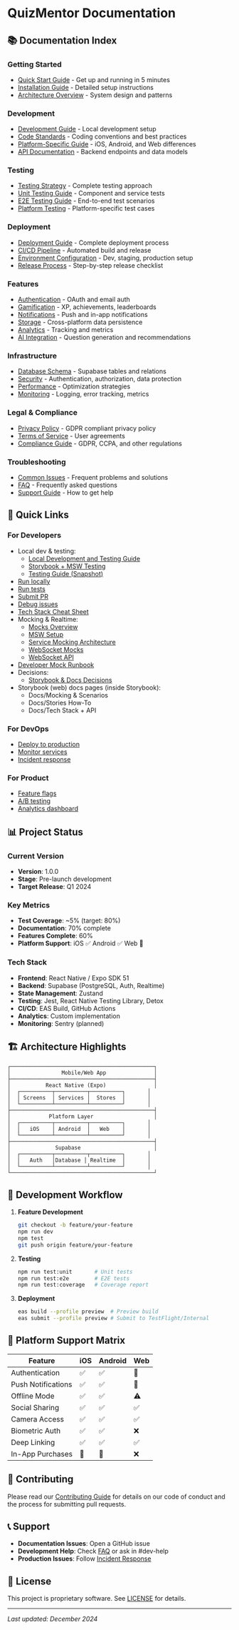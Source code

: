 # QuizMentor Documentation

## 📚 Documentation Index

### Getting Started

- [Quick Start Guide](./QUICK_START.md) - Get up and running in 5 minutes
- [Installation Guide](./INSTALLATION.md) - Detailed setup instructions
- [Architecture Overview](./ARCHITECTURE.md) - System design and patterns

### Development

- [Development Guide](./DEVELOPMENT.md) - Local development setup
- [Code Standards](./CODE_STANDARDS.md) - Coding conventions and best practices
- [Platform-Specific Guide](./PLATFORM_SPECIFIC.md) - iOS, Android, and Web differences
- [API Documentation](./API.md) - Backend endpoints and data models

### Testing

- [Testing Strategy](./testing/TESTING_STRATEGY.md) - Complete testing approach
- [Unit Testing Guide](./testing/UNIT_TESTS.md) - Component and service tests
- [E2E Testing Guide](./testing/E2E_TESTS.md) - End-to-end test scenarios
- [Platform Testing](./testing/PLATFORM_TESTS.md) - Platform-specific test cases

### Deployment

- [Deployment Guide](./DEPLOYMENT_GUIDE.md) - Complete deployment process
- [CI/CD Pipeline](./CI_CD.md) - Automated build and release
- [Environment Configuration](./ENVIRONMENTS.md) - Dev, staging, production setup
- [Release Process](./RELEASE_PROCESS.md) - Step-by-step release checklist

### Features

- [Authentication](./features/AUTHENTICATION.md) - OAuth and email auth
- [Gamification](./features/GAMIFICATION.md) - XP, achievements, leaderboards
- [Notifications](./features/NOTIFICATIONS.md) - Push and in-app notifications
- [Storage](./features/STORAGE.md) - Cross-platform data persistence
- [Analytics](./features/ANALYTICS.md) - Tracking and metrics
- [AI Integration](./features/AI_INTEGRATION.md) - Question generation and recommendations

### Infrastructure

- [Database Schema](./infrastructure/DATABASE.md) - Supabase tables and relations
- [Security](./infrastructure/SECURITY.md) - Authentication, authorization, data protection
- [Performance](./infrastructure/PERFORMANCE.md) - Optimization strategies
- [Monitoring](./infrastructure/MONITORING.md) - Logging, error tracking, metrics

### Legal & Compliance

- [Privacy Policy](../legal/PRIVACY_POLICY.md) - GDPR compliant privacy policy
- [Terms of Service](../legal/TERMS_OF_SERVICE.md) - User agreements
- [Compliance Guide](./COMPLIANCE.md) - GDPR, CCPA, and other regulations

### Troubleshooting

- [Common Issues](./TROUBLESHOOTING.md) - Frequent problems and solutions
- [FAQ](./FAQ.md) - Frequently asked questions
- [Support Guide](./SUPPORT.md) - How to get help

## 🚀 Quick Links

### For Developers

- Local dev & testing:
  - [Local Development and Testing Guide](./status/LOCAL_DEV_AND_TESTING_GUIDE.md)
  - [Storybook + MSW Testing](./STORYBOOK_TESTING.md)
  - [Testing Guide (Snapshot)](./status/TESTING_GUIDE.md)
- [Run locally](./QUICK_START.md#local-development)
- [Run tests](./testing/TESTING_STRATEGY.md#running-tests)
- [Submit PR](./DEVELOPMENT.md#pull-requests)
- [Debug issues](./TROUBLESHOOTING.md)
- [Tech Stack Cheat Sheet](./status/TECH_STACK_CHEAT_SHEET.md)
- Mocking & Realtime:
  - [Mocks Overview](./MOCKS_OVERVIEW.md)
  - [MSW Setup](./MSW_SETUP.md)
  - [Service Mocking Architecture](./mocks/SERVICE_MOCKING_ARCHITECTURE.md)
  - [WebSocket Mocks](./mocks/WEBSOCKET_MOCKS.md)
  - [WebSocket API](./WEBSOCKET_API.md)
- [Developer Mock Runbook](../runbooks/DEVELOPER_MOCK_RUNBOOK.md)
- Decisions:
  - [Storybook & Docs Decisions](./status/STORYBOOK_AND_DOCS_DECISIONS.md)
- Storybook (web) docs pages (inside Storybook):
  - Docs/Mocking & Scenarios
  - Docs/Stories How-To
  - Docs/Tech Stack + API

### For DevOps

- [Deploy to production](./DEPLOYMENT_GUIDE.md#production)
- [Monitor services](./infrastructure/MONITORING.md)
- [Incident response](./SUPPORT.md#incidents)

### For Product

- [Feature flags](./features/FEATURE_FLAGS.md)
- [A/B testing](./features/AB_TESTING.md)
- [Analytics dashboard](./features/ANALYTICS.md#dashboard)

## 📊 Project Status

### Current Version

- **Version**: 1.0.0
- **Stage**: Pre-launch development
- **Target Release**: Q1 2024

### Key Metrics

- **Test Coverage**: ~5% (target: 80%)
- **Documentation**: 70% complete
- **Features Complete**: 60%
- **Platform Support**: iOS ✅ Android ✅ Web 🚧

### Tech Stack

- **Frontend**: React Native / Expo SDK 51
- **Backend**: Supabase (PostgreSQL, Auth, Realtime)
- **State Management**: Zustand
- **Testing**: Jest, React Native Testing Library, Detox
- **CI/CD**: EAS Build, GitHub Actions
- **Analytics**: Custom implementation
- **Monitoring**: Sentry (planned)

## 🏗 Architecture Highlights

```
┌─────────────────────────────────────────────┐
│                Mobile/Web App               │
├─────────────────────────────────────────────┤
│           React Native (Expo)               │
│  ┌──────────┬──────────┬──────────┐       │
│  │ Screens  │ Services │  Stores  │       │
│  └──────────┴──────────┴──────────┘       │
├─────────────────────────────────────────────┤
│            Platform Layer                   │
│  ┌──────────┬──────────┬──────────┐       │
│  │   iOS    │ Android  │   Web    │       │
│  └──────────┴──────────┴──────────┘       │
├─────────────────────────────────────────────┤
│              Supabase                       │
│  ┌──────────┬──────────┬──────────┐       │
│  │   Auth   │Database │ Realtime  │       │
│  └──────────┴──────────┴──────────┘       │
└─────────────────────────────────────────────┘
```

## 🔄 Development Workflow

1. **Feature Development**

   ```bash
   git checkout -b feature/your-feature
   npm run dev
   npm test
   git push origin feature/your-feature
   ```

2. **Testing**

   ```bash
   npm run test:unit       # Unit tests
   npm run test:e2e        # E2E tests
   npm run test:coverage   # Coverage report
   ```

3. **Deployment**
   ```bash
   eas build --profile preview  # Preview build
   eas submit --profile preview # Submit to TestFlight/Internal
   ```

## 📱 Platform Support Matrix

| Feature            | iOS | Android | Web |
| ------------------ | --- | ------- | --- |
| Authentication     | ✅  | ✅      | 🚧  |
| Push Notifications | ✅  | ✅      | 🚧  |
| Offline Mode       | ✅  | ✅      | ⚠️  |
| Social Sharing     | ✅  | ✅      | ✅  |
| Camera Access      | ✅  | ✅      | ✅  |
| Biometric Auth     | ✅  | ✅      | ❌  |
| Deep Linking       | ✅  | ✅      | ✅  |
| In-App Purchases   | 🚧  | 🚧      | ❌  |

## 🤝 Contributing

Please read our [Contributing Guide](./CONTRIBUTING.md) for details on our code of conduct and the process for submitting pull requests.

## 📞 Support

- **Documentation Issues**: Open a GitHub issue
- **Development Help**: Check [FAQ](./FAQ.md) or ask in #dev-help
- **Production Issues**: Follow [Incident Response](./SUPPORT.md#incidents)

## 📄 License

This project is proprietary software. See [LICENSE](../LICENSE) for details.

---

_Last updated: December 2024_
